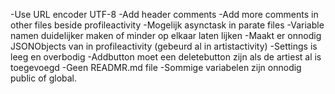 -Use URL encoder UTF-8
-Add header comments
-Add more comments in other files beside profileactivity
-Mogelijk asynctask in parate files
-Variable namen duidelijker maken of minder op elkaar laten lijken
-Maakt er onnodig JSONObjects van in profileactivity (gebeurd al in artistactivity)
-Settings is leeg en overbodig
-Addbutton moet een deletebutton zijn als de artiest al is toegevoegd
-Geen READMR.md file
-Sommige variabelen zijn onnodig public of global.
